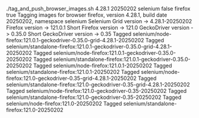./tag_and_push_browser_images.sh 4.28.1 20250202 selenium false firefox true
Tagging images for browser firefox, version 4.28.1, build date 20250202, namespace selenium
Selenium Grid version -> 4.28.1-20250202
Firefox version -> 121.0.1
Short Firefox version -> 121.0
GeckoDriver version -> 0.35.0
Short GeckoDriver version -> 0.35
Tagged selenium/node-firefox:121.0.1-geckodriver-0.35.0-grid-4.28.1-20250202
Tagged selenium/standalone-firefox:121.0.1-geckodriver-0.35.0-grid-4.28.1-20250202
Tagged selenium/node-firefox:121.0.1-geckodriver-0.35.0-20250202
Tagged selenium/standalone-firefox:121.0.1-geckodriver-0.35.0-20250202
Tagged selenium/node-firefox:121.0.1-20250202
Tagged selenium/standalone-firefox:121.0.1-20250202
Tagged selenium/node-firefox:121.0-geckodriver-0.35-grid-4.28.1-20250202
Tagged selenium/standalone-firefox:121.0-geckodriver-0.35-grid-4.28.1-20250202
Tagged selenium/node-firefox:121.0-geckodriver-0.35-20250202
Tagged selenium/standalone-firefox:121.0-geckodriver-0.35-20250202
Tagged selenium/node-firefox:121.0-20250202
Tagged selenium/standalone-firefox:121.0-20250202
